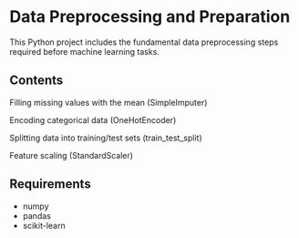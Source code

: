 # Data Preprocessing and Preparation

This Python project includes the fundamental data preprocessing steps required before machine learning tasks.
## Contents


Filling missing values with the mean (SimpleImputer)

Encoding categorical data (OneHotEncoder)

Splitting data into training/test sets (train_test_split)

Feature scaling (StandardScaler)

## Requirements

- numpy
- pandas
- scikit-learn



